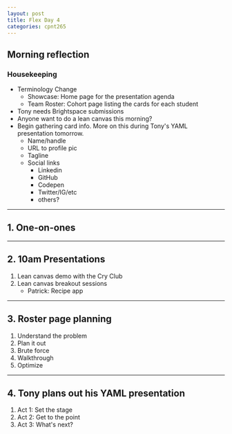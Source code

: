 ```yaml
---
layout: post
title: Flex Day 4
categories: cpnt265
---
```


## Morning reflection
### Housekeeping
- Terminology Change
  - Showcase: Home page for the presentation agenda
  - Team Roster: Cohort page listing the cards for each student
- Tony needs Brightspace submissions
- Anyone want to do a lean canvas this morning?
- Begin gathering card info. More on this during Tony's YAML presentation tomorrow.
    - Name/handle
    - URL to profile pic
    - Tagline
    - Social links
        - Linkedin
        - GitHub
        - Codepen
        - Twitter/IG/etc
        - others?

---

## 1. One-on-ones

---

## 2. 10am Presentations
1. Lean canvas demo with the Cry Club
2. Lean canvas breakout sessions
    - Patrick: Recipe app

---

## 3. Roster page planning
1. Understand the problem
2. Plan it out
3. Brute force
4. Walkthrough
5. Optimize

---

## 4. Tony plans out his YAML presentation
1. Act 1: Set the stage
2. Act 2: Get to the point
3. Act 3: What's next?